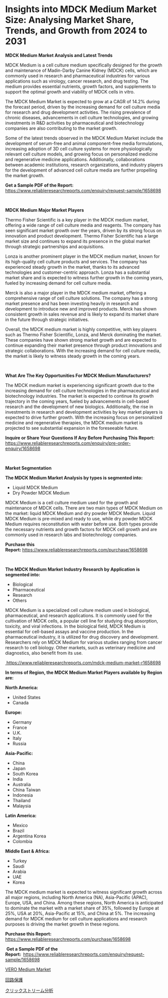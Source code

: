 <p><h1>Insights into MDCK Medium Market Size: Analysing Market Share, Trends, and Growth from 2024 to 2031</h1></p><p><strong>MDCK Medium Market Analysis and Latest Trends</strong></p>
<p><p>MDCK Medium is a cell culture medium specifically designed for the growth and maintenance of Madin-Darby Canine Kidney (MDCK) cells, which are commonly used in research and pharmaceutical industries for various applications such as virology, cancer research, and drug testing. The medium provides essential nutrients, growth factors, and supplements to support the optimal growth and viability of MDCK cells in vitro.</p><p>The MDCK Medium Market is expected to grow at a CAGR of 14.2% during the forecast period, driven by the increasing demand for cell culture media for research and drug development activities. The rising prevalence of chronic diseases, advancements in cell culture technologies, and growing investments in R&D activities by pharmaceutical and biotechnology companies are also contributing to the market growth.</p><p>Some of the latest trends observed in the MDCK Medium Market include the development of serum-free and animal component-free media formulations, increasing adoption of 3D cell culture systems for more physiologically relevant cell culture models, and growing focus on personalized medicine and regenerative medicine applications. Additionally, collaborations between academic institutions, research organizations, and industry players for the development of advanced cell culture media are further propelling the market growth.</p></p>
<p><strong>Get a Sample PDF of the Report:&nbsp;</strong> <a href="https://www.reliableresearchreports.com/enquiry/request-sample/1658698">https://www.reliableresearchreports.com/enquiry/request-sample/1658698</a></p>
<p>&nbsp;</p>
<p><strong>MDCK Medium Major Market Players</strong></p>
<p><p>Thermo Fisher Scientific is a key player in the MDCK medium market, offering a wide range of cell culture media and reagents. The company has seen significant market growth over the years, driven by its strong focus on innovation and product development. Thermo Fisher Scientific has a large market size and continues to expand its presence in the global market through strategic partnerships and acquisitions.</p><p>Lonza is another prominent player in the MDCK medium market, known for its high-quality cell culture products and services. The company has experienced steady growth in the market, thanks to its advanced technologies and customer-centric approach. Lonza has a substantial market share and is expected to witness further growth in the coming years, fueled by increasing demand for cell culture media.</p><p>Merck is also a major player in the MDCK medium market, offering a comprehensive range of cell culture solutions. The company has a strong market presence and has been investing heavily in research and development to introduce new and improved products. Merck has shown consistent growth in sales revenue and is likely to expand its market share in the future through strategic initiatives.</p><p>Overall, the MDCK medium market is highly competitive, with key players such as Thermo Fisher Scientific, Lonza, and Merck dominating the market. These companies have shown strong market growth and are expected to continue expanding their market presence through product innovations and strategic collaborations. With the increasing demand for cell culture media, the market is likely to witness steady growth in the coming years.</p></p>
<p>&nbsp;</p>
<p><strong>What Are The Key Opportunities For MDCK Medium Manufacturers?</strong></p>
<p><p>The MDCK medium market is experiencing significant growth due to the increasing demand for cell culture technologies in the pharmaceutical and biotechnology industries. The market is expected to continue its growth trajectory in the coming years, fueled by advancements in cell-based research and the development of new biologics. Additionally, the rise in investments in research and development activities by key market players is expected to drive further growth. With the increasing focus on personalized medicine and regenerative therapies, the MDCK medium market is projected to see substantial expansion in the foreseeable future.</p></p>
<p><strong>Inquire or Share Your Questions If Any Before Purchasing This Report:</strong> <a href="https://www.reliableresearchreports.com/enquiry/pre-order-enquiry/1658698">https://www.reliableresearchreports.com/enquiry/pre-order-enquiry/1658698</a></p>
<p>&nbsp;</p>
<p><strong>Market Segmentation</strong></p>
<p><strong>The MDCK Medium Market Analysis by types is segmented into:</strong></p>
<p><ul><li>Liquid MDCK Medium</li><li>Dry Powder MDCK Medium</li></ul></p>
<p><p>MDCK Medium is a cell culture medium used for the growth and maintenance of MDCK cells. There are two main types of MDCK Medium on the market: liquid MDCK Medium and dry powder MDCK Medium. Liquid MDCK Medium is pre-mixed and ready to use, while dry powder MDCK Medium requires reconstitution with water before use. Both types provide the necessary nutrients and growth factors for MDCK cell growth and are commonly used in research labs and biotechnology companies.</p></p>
<p><strong>Purchase this Report:&nbsp;</strong><a href="https://www.reliableresearchreports.com/purchase/1658698">https://www.reliableresearchreports.com/purchase/1658698</a></p>
<p>&nbsp;</p>
<p><strong>The MDCK Medium Market Industry Research by Application is segmented into:</strong></p>
<p><ul><li>Biological</li><li>Pharmaceutical</li><li>Research</li><li>Others</li></ul></p>
<p><p>MDCK Medium is a specialized cell culture medium used in biological, pharmaceutical, and research applications. It is commonly used for the cultivation of MDCK cells, a popular cell line for studying drug absorption, toxicity, and viral infections. In the biological field, MDCK Medium is essential for cell-based assays and vaccine production. In the pharmaceutical industry, it is utilized for drug discovery and development. Researchers rely on MDCK Medium for various studies ranging from cancer research to cell biology. Other markets, such as veterinary medicine and diagnostics, also benefit from its use.</p></p>
<p><a href="https://www.reliableresearchreports.com/mdck-medium-market-r1658698">&nbsp;https://www.reliableresearchreports.com/mdck-medium-market-r1658698</a></p>
<p><strong>In terms of Region, the MDCK Medium Market Players available by Region are:</strong></p>
<p>
    <p> <strong> North America: </strong>
        <ul>
            <li>United States</li>
            <li>Canada</li>
        </ul>
        </p> 
    <p> <strong> Europe: </strong>
        <ul>
            <li>Germany</li>
            <li>France</li>
            <li>U.K.</li>
            <li>Italy</li>
            <li>Russia</li>
        </ul>
        </p> 
    <p> <strong> Asia-Pacific: </strong>
        <ul>
            <li>China</li>
            <li>Japan</li>
            <li>South Korea</li>
            <li>India</li>
            <li>Australia</li>
            <li>China Taiwan</li>
            <li>Indonesia</li>
            <li>Thailand</li>
            <li>Malaysia</li>
        </ul>
        </p> 
    <p> <strong> Latin America: </strong>
        <ul>
            <li>Mexico</li>
            <li>Brazil</li>
            <li>Argentina Korea</li>
            <li>Colombia</li>
        </ul>
        </p> 
    <p> <strong> Middle East & Africa: </strong>
        <ul>
            <li>Turkey</li>
            <li>Saudi</li>
            <li>Arabia</li>
            <li>UAE</li>
            <li>Korea</li>
        </ul>
    </p>
    </p>
<p><p>The MDCK medium market is expected to witness significant growth across all major regions, including North America (NA), Asia-Pacific (APAC), Europe, USA, and China. Among these regions, North America is anticipated to dominate the market with a market share of 35%, followed by Europe at 25%, USA at 20%, Asia-Pacific at 15%, and China at 5%. The increasing demand for MDCK medium for cell culture applications and research purposes is driving the market growth in these regions.</p></p>
<p><strong>Purchase this Report: </strong><a href="https://www.reliableresearchreports.com/purchase/1658698">https://www.reliableresearchreports.com/purchase/1658698</a></p>
<p>&nbsp;<strong>Get a Sample PDF of the Report:&nbsp;&nbsp;</strong><a href="https://www.reliableresearchreports.com/enquiry/request-sample/1658698">https://www.reliableresearchreports.com/enquiry/request-sample/1658698</a></p>
<p><strong></strong></p>
<p><p><a href="https://github.com/ashman753/Market-Research-Report-List-1/blob/main/vero-medium-market.md">VERO Medium Market</a></p><p><a href="https://github.com/DemarcusKuhlman/Market-Research-Report-List-1/blob/main/895989948416.md">回路保護</a></p><p><a href="https://github.com/avbqbctihcbe2/Market-Research-Report-List-1/blob/main/285309848417.md">クリックストリーム分析</a></p></p>